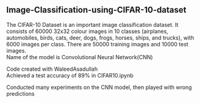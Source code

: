 <h2 class="code-line" data-line-start=0 data-line-end=1 ><a id="ImageClassificationusingCIFAR10dataset_0"></a>Image-Classification-using-CIFAR-10-dataset</h2> <p class="has-line-data" data-line-start="1" data-line-end="3">The CIFAR-10 Dataset is an important image classification dataset. It consists of 60000 32x32 colour images in 10 classes (airplanes, automobiles, birds, cats, deer, dogs, frogs, horses, ships, and trucks), with 6000 images per class. There are 50000 training images and 10000 test images.<br> Name of the model is Convolutional Neural Network(CNN)</p> <p class="has-line-data" data-line-start="4" data-line-end="6">Code created with WaleedAsadullah<br> Achieved a test accuracy of 89% in CIFAR10.ipynb</p> <p class="has-line-data" data-line-start="7" data-line-end="8">Conducted many experiments on the CNN model, then played with wrong predictions</p>
